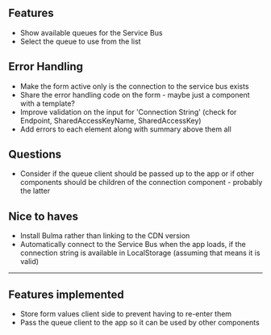 ## Features

* Show available queues for the Service Bus
* Select the queue to use from the list

## Error Handling

* Make the form active only is the connection to the service bus exists
* Share the error handling code on the form - maybe just a component with a template?
* Improve validation on the input for 'Connection String' (check for Endpoint, SharedAccessKeyName, SharedAccessKey)
* Add errors to each element along with summary above them all

## Questions

* Consider if the queue client should be passed up to the app or if other components should be children of the connection component - probably the latter

## Nice to haves

* Install Bulma rather than linking to the CDN version
* Automatically connect to the Service Bus when the app loads, if the connection string is available in LocalStorage (assuming that means it is valid)

---

## Features implemented

* Store form values client side to prevent having to re-enter them
* Pass the queue client to the app so it can be used by other components
